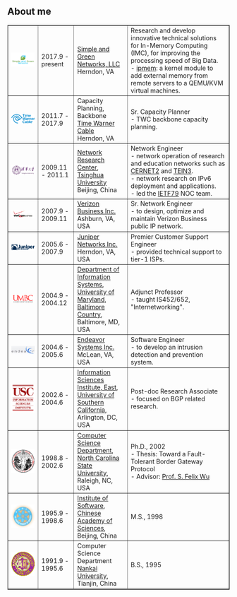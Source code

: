 ## About me

<table width=90% border=1>
<tr>
<td align=center> <br><img src="sgn.png"><br><br>
<td> 2017.9 - present
<td>
<a href="http://www.simplengreen.net">Simple and Green Networks, LLC</a><br>
Herndon, VA
<td>Research and develop innovative technical solutions for In-Memory Computing (IMC), for improving the processing speed of Big Data.<br>
- <a href="https://www.github.com/xleonzhao/ipmem">ipmem</a>: a kernel module to add external memory from remote servers to a QEMU/KVM virtual machines.

<tr>
<td align=center> <br><img src="logo_twc.png"><br><br>
<td> 2011.7 - 2017.9
<td> Capacity Planning, Backbone<br>
<a href="http://www.timewarnercable.com">Time Warner Cable</a><br>
Herndon, VA
<td>Sr. Capacity Planner<br>
- TWC backbone capacity planning.

<tr>
<td align=center> <br><img src="tsinghua.jpg"><br><br>
<td> 2009.11 - 2011.1
<td> <a href="http://www.nrc.tsinghua.edu.cn">Network Research Center</a>, <br>
<a href="http://www.tsinghua.edu.cn">Tsinghua University</a><br>
Beijing, China
<td>Network Engineer<br>
- network operation of research and education networks such as <a href="http://www.cernet2.edu.cn">CERNET2</a> and <a href="http://www.tein3.net/">TEIN3</a>.<br>
- network research on IPv6 deployment and applications.<br>
- led the <a href="http://www.ietf.org/meeting/79/index.html">IETF79</a> NOC team.

<tr>
<td align=center> <br><img src="vzb.gif"><br><br>
<td> 2007.9 - 2009.11
<td> <a href="http://www.verizonbusiness.com">Verizon Business Inc.</a><br>
Ashburn, VA, USA
<td> Sr. Network Engineer<br>
- to design, optimize and maintain Verizon Business public IP network.

<tr>
<td align=center> <br><img src="juniper.gif"><br><br>
<td> 2005.6 - 2007.9
<td> <a href="http://www.juniper.net">Juniper Networks Inc.</a><br>
Herndon, VA, USA
<td> Premier Customer Support Engineer<br>
- provided technical support to tier-1 ISPs.

<tr>
<td align=center> <br><img src="umbc.gif"><br><br>
<td> 2004.9 - 2004.12
<td> <a href="http://www.is.umbc.edu">Department of Information Systems</a>, <br>
<a href="http://www.umbc.edu">University of Maryland, Baltimore Country</a>, <br>
Baltimore, MD, USA
<td> Adjunct Professor<br>
- taught IS452/652, "Internetworking".

<tr>
<td align=center> <br><img src="endeavor.jpg"><br><br>
<td> 2004.6 - 2005.6
<td> <a href="http://www.endeavorsystems.net">Endeavor Systems Inc.</a><br>
McLean, VA, USA
<td> Software Engineer<br>
- to develop an intrusion detection and prevention system.

<tr>
<td align=center> <img src="uscisi.gif">
<td> 2002.6 - 2004.6
<td> <a href="http://www.east.isi.edu">Information Sciences Institute, East</a>, <br>
<a href="http://www.usc.edu">University of Southern California</a>, <br>
Arlington, DC, USA
<td> Post-doc Research Associate <br>
- focused on BGP related research.

<tr>
<td align=center> <img src="ncsu.gif">
<td> 1998.8 - 2002.6
<td> <a href="http://www.csc.ncsu.edu">Computer Science Department</a>, <br>
<a href="http://www.ncsu.edu">North Carolina State University</a>, <br>
Raleigh, NC, USA
<td> Ph.D., 2002<br>
- Thesis: Toward a Fault-Tolerant Border Gateway Protocol<br>
- Advisor: <a href="http://www.cs.ucdavis.edu/~wu">Prof. S. Felix Wu</a>

<tr>
<td align=center> <img src="cas.gif">
<td> 1995.9 - 1998.6
<td> <a href="http://www.ios.ac.cn">Institute of Software</a>, <br>
<a href="http://www.cas.ac.cn">Chinese Academy of Sciences</a>, <br>
Beijing, China
<td> M.S., 1998

<tr>
<td align=center> <img src="nk.gif">
<td> 1991.9 - 1995.6
<td> Computer Science Department<br>
<a href="http://www.nankai.edu.cn">Nankai University</a>, <br>
Tianjin, China
<td> B.S., 1995

</table>
